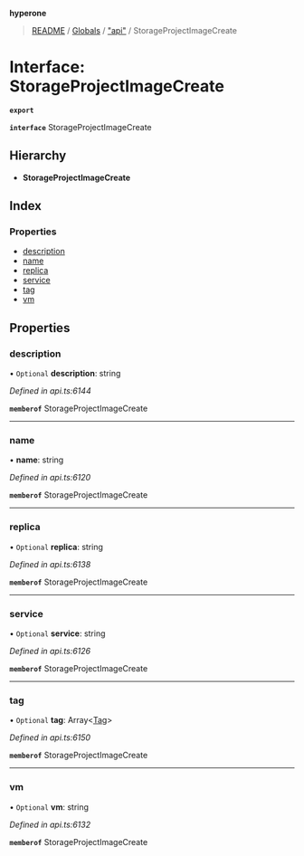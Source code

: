 **hyperone**

> [README](../README.md) / [Globals](../globals.md) / ["api"](../modules/_api_.md) / StorageProjectImageCreate

# Interface: StorageProjectImageCreate

**`export`** 

**`interface`** StorageProjectImageCreate

## Hierarchy

* **StorageProjectImageCreate**

## Index

### Properties

* [description](_api_.storageprojectimagecreate.md#description)
* [name](_api_.storageprojectimagecreate.md#name)
* [replica](_api_.storageprojectimagecreate.md#replica)
* [service](_api_.storageprojectimagecreate.md#service)
* [tag](_api_.storageprojectimagecreate.md#tag)
* [vm](_api_.storageprojectimagecreate.md#vm)

## Properties

### description

• `Optional` **description**: string

*Defined in api.ts:6144*

**`memberof`** StorageProjectImageCreate

___

### name

•  **name**: string

*Defined in api.ts:6120*

**`memberof`** StorageProjectImageCreate

___

### replica

• `Optional` **replica**: string

*Defined in api.ts:6138*

**`memberof`** StorageProjectImageCreate

___

### service

• `Optional` **service**: string

*Defined in api.ts:6126*

**`memberof`** StorageProjectImageCreate

___

### tag

• `Optional` **tag**: Array\<[Tag](_api_.tag.md)>

*Defined in api.ts:6150*

**`memberof`** StorageProjectImageCreate

___

### vm

• `Optional` **vm**: string

*Defined in api.ts:6132*

**`memberof`** StorageProjectImageCreate
